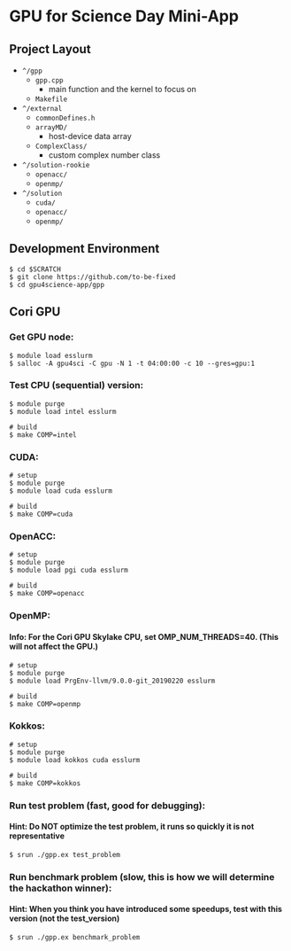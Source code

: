 # GPU for Science Day Mini-App

## Project Layout

- `^/gpp`
  - `gpp.cpp`
    - main function and the kernel to focus on
  - `Makefile`
- `^/external`
  - `commonDefines.h`
  - `arrayMD/`
    - host-device data array
  - `ComplexClass/`
    - custom complex number class
- `^/solution-rookie`
  - `openacc/`
  - `openmp/`
- `^/solution`
  - `cuda/`
  - `openacc/`
  - `openmp/`

## Development Environment

```shell
$ cd $SCRATCH
$ git clone https://github.com/to-be-fixed
$ cd gpu4science-app/gpp
```

## Cori GPU

### Get GPU node:
```shell
$ module load esslurm
$ salloc -A gpu4sci -C gpu -N 1 -t 04:00:00 -c 10 --gres=gpu:1
```

### Test CPU (sequential) version:
```shell
$ module purge
$ module load intel esslurm

# build
$ make COMP=intel
```

### CUDA:
```shell
# setup
$ module purge
$ module load cuda esslurm

# build
$ make COMP=cuda
```

### OpenACC:
```shell
# setup
$ module purge
$ module load pgi cuda esslurm

# build
$ make COMP=openacc
```

### OpenMP:
#### Info: For the Cori GPU Skylake CPU, set OMP_NUM_THREADS=40. (This will not affect the GPU.)
```shell
# setup
$ module purge
$ module load PrgEnv-llvm/9.0.0-git_20190220 esslurm

# build
$ make COMP=openmp
```

### Kokkos:
```shell
# setup
$ module purge
$ module load kokkos cuda esslurm

# build
$ make COMP=kokkos
```

### Run test problem (fast, good for debugging):
#### Hint: Do NOT optimize the test problem, it runs so quickly it is not representative 
```shell
$ srun ./gpp.ex test_problem
```

### Run benchmark problem (slow, this is how we will determine the hackathon winner):
#### Hint: When you think you have introduced some speedups, test with this version (not the test_version)
```shell
$ srun ./gpp.ex benchmark_problem
```
